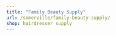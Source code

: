 ```yaml
---
title: "Family Beauty Supply"
url: /somerville/family-beauty-supply/
shop: hairdresser supply
---
```

